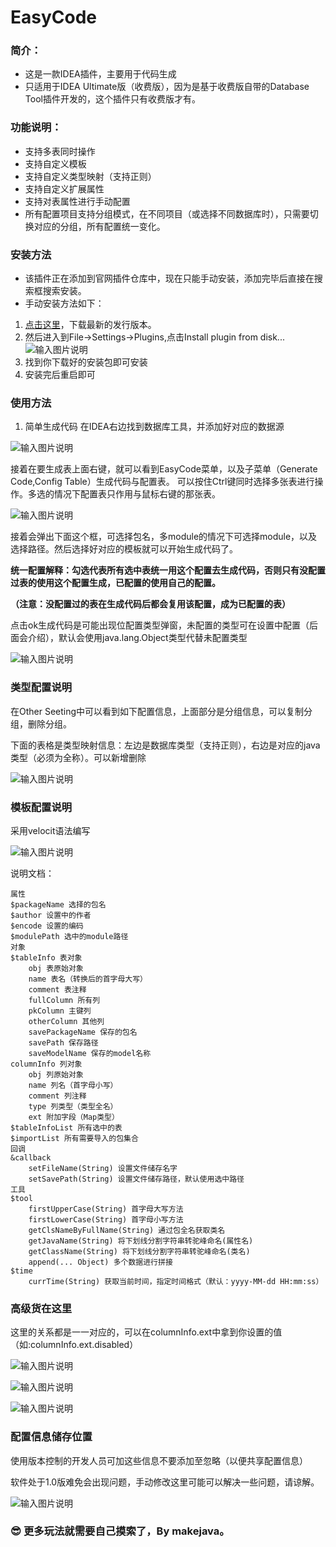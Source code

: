 # EasyCode
### 简介：
* 这是一款IDEA插件，主要用于代码生成
* 只适用于IDEA Ultimate版（收费版），因为是基于收费版自带的Database Tool插件开发的，这个插件只有收费版才有。
### 功能说明：
* 支持多表同时操作
* 支持自定义模板
* 支持自定义类型映射（支持正则）
* 支持自定义扩展属性
* 支持对表属性进行手动配置
* 所有配置项目支持分组模式，在不同项目（或选择不同数据库时），只需要切换对应的分组，所有配置统一变化。
### 安装方法
* 该插件正在添加到官网插件仓库中，现在只能手动安装，添加完毕后直接在搜索框搜索安装。
* 手动安装方法如下：
1. [点击这里](./releases)，下载最新的发行版本。
2. 然后进入到File->Settings->Plugins,点击Install plugin from disk...
![输入图片说明](https://images.gitee.com/uploads/images/2018/0719/143320_ac3b91d7_920085.png "安装插件")
3. 找到你下载好的安装包即可安装
4. 安装完后重启即可
### 使用方法
1. 简单生成代码
在IDEA右边找到数据库工具，并添加好对应的数据源

![输入图片说明](https://images.gitee.com/uploads/images/2018/0719/144138_fe0fe8da_920085.png "使用方法1")

接着在要生成表上面右键，就可以看到EasyCode菜单，以及子菜单（Generate Code,Config Table）生成代码与配置表。
可以按住Ctrl键同时选择多张表进行操作。多选的情况下配置表只作用与鼠标右键的那张表。

![输入图片说明](https://images.gitee.com/uploads/images/2018/0719/144629_2b4df9f4_920085.png "屏幕截图.png")

接着会弹出下面这个框，可选择包名，多module的情况下可选择module，以及选择路径。然后选择好对应的模板就可以开始生成代码了。

**统一配置解释：勾选代表所有选中表统一用这个配置去生成代码，否则只有没配置过表的使用这个配置生成，已配置的使用自己的配置。**

**（注意：没配置过的表在生成代码后都会复用该配置，成为已配置的表）** 

点击ok生成代码是可能出现位配置类型弹窗，未配置的类型可在设置中配置（后面会介绍），默认会使用java.lang.Object类型代替未配置类型

![输入图片说明](https://images.gitee.com/uploads/images/2018/0719/144959_2208ec87_920085.png "屏幕截图.png")


### 类型配置说明

在Other Seeting中可以看到如下配置信息，上面部分是分组信息，可以复制分组，删除分组。

下面的表格是类型映射信息：左边是数据库类型（支持正则），右边是对应的java类型（必须为全称）。可以新增删除

![输入图片说明](https://images.gitee.com/uploads/images/2018/0719/145936_d0d5371d_920085.png "屏幕截图.png")

### 模板配置说明

采用velocit语法编写

![输入图片说明](https://images.gitee.com/uploads/images/2018/0719/150307_7f96fb68_920085.png "屏幕截图.png")


说明文档：

```
属性
$packageName 选择的包名
$author 设置中的作者
$encode 设置的编码
$modulePath 选中的module路径
对象
$tableInfo 表对象
    obj 表原始对象
    name 表名（转换后的首字母大写）
    comment 表注释
    fullColumn 所有列
    pkColumn 主键列
    otherColumn 其他列
    savePackageName 保存的包名
    savePath 保存路径
    saveModelName 保存的model名称
columnInfo 列对象
    obj 列原始对象
    name 列名（首字母小写）
    comment 列注释
    type 列类型（类型全名）
    ext 附加字段（Map类型）
$tableInfoList 所有选中的表
$importList 所有需要导入的包集合
回调
&callback
    setFileName(String) 设置文件储存名字
    setSavePath(String) 设置文件储存路径，默认使用选中路径
工具
$tool
    firstUpperCase(String) 首字母大写方法
    firstLowerCase(String) 首字母小写方法
    getClsNameByFullName(String) 通过包全名获取类名
    getJavaName(String) 将下划线分割字符串转驼峰命名(属性名)
    getClassName(String) 将下划线分割字符串转驼峰命名(类名)
    append(... Object) 多个数据进行拼接
$time
    currTime(String) 获取当前时间，指定时间格式（默认：yyyy-MM-dd HH:mm:ss）
```

### 高级货在这里

这里的关系都是一一对应的，可以在columnInfo.ext中拿到你设置的值（如:columnInfo.ext.disabled）

![输入图片说明](https://images.gitee.com/uploads/images/2018/0719/150458_2dce31fc_920085.png "屏幕截图.png")

![输入图片说明](https://images.gitee.com/uploads/images/2018/0719/150521_120cf25b_920085.png "屏幕截图.png")

![输入图片说明](https://images.gitee.com/uploads/images/2018/0719/150557_82a4c528_920085.png "屏幕截图.png")


### 配置信息储存位置

使用版本控制的开发人员可加这些信息不要添加至忽略（以便共享配置信息）

软件处于1.0版难免会出现问题，手动修改这里可能可以解决一些问题，请谅解。

![输入图片说明](https://images.gitee.com/uploads/images/2018/0719/150823_ffc482f0_920085.png "屏幕截图.png")

###  :sunglasses: 更多玩法就需要自己摸索了，By makejava。
